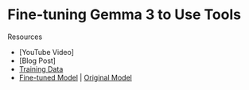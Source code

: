 # Fine-tuning Gemma 3 to Use Tools

Resources
- [YouTube Video]
- [Blog Post]
- [Training Data](https://huggingface.co/datasets/shawhin/tool-use-finetuning)
- [Fine-tuned Model](https://huggingface.co/shawhin/gemma-3-1b-tool-use) | [Original Model](https://huggingface.co/google/gemma-3-1b-it)
